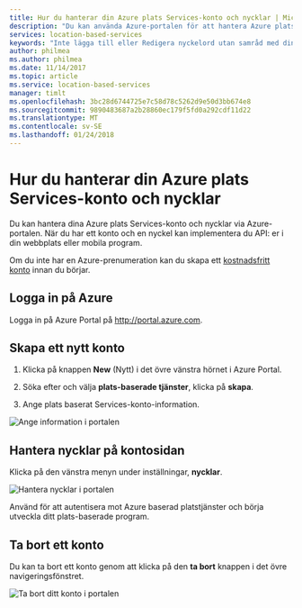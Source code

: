 ```yaml
---
title: Hur du hanterar din Azure plats Services-konto och nycklar | Microsoft Docs
description: "Du kan använda Azure-portalen för att hantera Azure plats Services-konto och hantera dina åtkomstnycklar."
services: location-based-services
keywords: "Inte lägga till eller Redigera nyckelord utan samråd med din SEO-champ."
author: philmea
ms.author: philmea
ms.date: 11/14/2017
ms.topic: article
ms.service: location-based-services
manager: timlt
ms.openlocfilehash: 3bc28d6744725e7c58d78c5262d9e50d3bb674e8
ms.sourcegitcommit: 9890483687a2b28860ec179f5fd0a292cdf11d22
ms.translationtype: MT
ms.contentlocale: sv-SE
ms.lasthandoff: 01/24/2018
---
```

# <a name="how-to-manage-your-azure-location-based-services-account-and-keys"></a>Hur du hanterar din Azure plats Services-konto och nycklar

Du kan hantera dina Azure plats Services-konto och nycklar via Azure-portalen. När du har ett konto och en nyckel kan implementera du API: er i din webbplats eller mobila program.

Om du inte har en Azure-prenumeration kan du skapa ett [kostnadsfritt konto](https://azure.microsoft.com/free/?WT.mc_id=A261C142F) innan du börjar.

## <a name="log-in-to-azure"></a>Logga in på Azure 

Logga in på Azure Portal på http://portal.azure.com.

## <a name="create-a-new-account"></a>Skapa ett nytt konto

1. Klicka på knappen **New** (Nytt) i det övre vänstra hörnet i Azure Portal.

2. Söka efter och välja **plats-baserade tjänster**, klicka på **skapa**.

3. Ange plats baserat Services-konto-information. 

![Ange information i portalen](./media/how-to-manage-account-keys/new-account-portal.png)

## <a name="manage-keys-on-the-account-page"></a>Hantera nycklar på kontosidan

Klicka på den vänstra menyn under inställningar, **nycklar**.

![Hantera nycklar i portalen](./media/how-to-manage-account-keys/account-keys-portal.png)

Använd för att autentisera mot Azure baserad platstjänster och börja utveckla ditt plats-baserade program.

## <a name="delete-an-account"></a>Ta bort ett konto

Du kan ta bort ett konto genom att klicka på den **ta bort** knappen i det övre navigeringsfönstret.

![Ta bort ditt konto i portalen](./media/how-to-manage-account-keys/account-delete-portal.png)